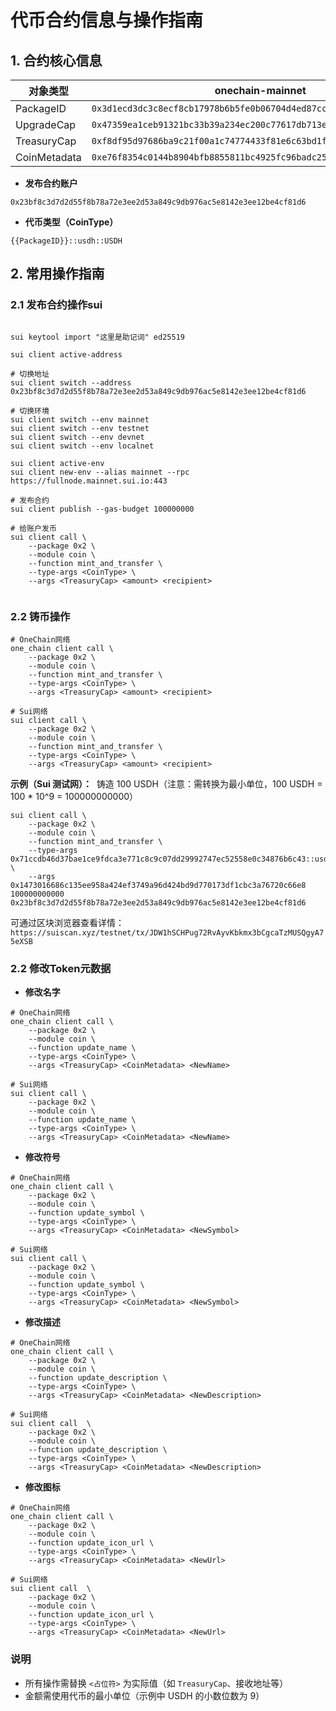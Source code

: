# 代币合约信息与操作指南

## 1. 合约核心信息

| 对象类型 | onechain-mainnet | onechain-testnet | sui-mainnet | sui-testnet |
|------------|-------------|-------------|---------|-------------|
| PackageID | `0x3d1ecd3dc3c8ecf8cb17978b6b5fe0b06704d4ed87cc37176a01510c45e21c92` |  `0x68e3caaf439b8d8326162257948e8d141b0a669f2da2a560c1ca267e4298c3a3` | `0xb7e0f3afadf787a173ea7e7b73386072d59ea41d7bcd86de6663aa9d20e31708` | `0x71ccdb46d37bae1ce9fdca3e771c8c9c07dd29992747ec52558e0c34876b6c43` |
| UpgradeCap | `0x47359ea1ceb91321bc33b39a234ec200c77617db713e73b51ed24db62239acfe` |  `0xd5950932fdbaeac20169c34c9ba9d9cb24f013e0f1d13819f1fd9a84e1b52e6c` | `0x24e8ed3b5e904d7ddff0a4ac621e7df4a47553bb03de97e6020ee442ec6eea1e` | `0x31f090fae09c391e59e863b5ea963318a170bb2b463d7fec09f22d9e941ce0e3` |
| TreasuryCap | `0xf8df95d97686ba9c21f00a1c74774433f81e6c63bd1fc8e56158d2444640fc5c` |  `0x8ec2f2ebd57fac64185f284659ac7134afa4af612925d92563a0ef232fccea24` | `0x8bed27b4bc02f52b431556eb8675bca9eddee20608be13f941875347765d1b74` | `0x1473016686c135ee958a424ef3749a96d424bd9d770173df1cbc3a76720c66e8` |
| CoinMetadata | `0xe76f8354c0144b8904bfb8855811bc4925fc96badc251207956e52598d3dae3b` | `0x21d20e274ab23d866e05b9b6146391d57b9f9d70ca1569f1218cee7f8ac7fb1a` | `0x459734a9f8e78f5384f733186a6f158a3133892afc4cb027bd2706ed6bf1c2cc` | `0x8764b1df28077f2c05500f13dfe5b86b025a026e7156e687c8018b65ee90318b` |

- **发布合约账户**

`0x23bf8c3d7d2d55f8b78a72e3ee2d53a849c9db976ac5e8142e3ee12be4cf81d6`

- **代币类型（CoinType）**

`{{PackageID}}::usdh::USDH`

## 2. 常用操作指南

### 2.1 发布合约操作sui

```shell

sui keytool import "这里是助记词" ed25519

sui client active-address

# 切换地址
sui client switch --address 0x23bf8c3d7d2d55f8b78a72e3ee2d53a849c9db976ac5e8142e3ee12be4cf81d6

# 切换环境
sui client switch --env mainnet
sui client switch --env testnet
sui client switch --env devnet
sui client switch --env localnet

sui client active-env
sui client new-env --alias mainnet --rpc https://fullnode.mainnet.sui.io:443

# 发布合约
sui client publish --gas-budget 100000000

# 给账户发币
sui client call \
    --package 0x2 \
    --module coin \
    --function mint_and_transfer \
    --type-args <CoinType> \
    --args <TreasuryCap> <amount> <recipient>
    
```

### 2.2 铸币操作

```shell
# OneChain网络
one_chain client call \
    --package 0x2 \
    --module coin \
    --function mint_and_transfer \
    --type-args <CoinType> \
    --args <TreasuryCap> <amount> <recipient>

# Sui网络
sui client call \
    --package 0x2 \
    --module coin \
    --function mint_and_transfer \
    --type-args <CoinType> \
    --args <TreasuryCap> <amount> <recipient>
```

**示例（Sui 测试网）：**
​
铸造 100 USDH（注意：需转换为最小单位，100 USDH = 100 * 10^9 = 100000000000）​

```shell
sui client call \
    --package 0x2 \
    --module coin \
    --function mint_and_transfer \
    --type-args 0x71ccdb46d37bae1ce9fdca3e771c8c9c07dd29992747ec52558e0c34876b6c43::usdh::USDH \
    --args 0x1473016686c135ee958a424ef3749a96d424bd9d770173df1cbc3a76720c66e8 100000000000 0x23bf8c3d7d2d55f8b78a72e3ee2d53a849c9db976ac5e8142e3ee12be4cf81d6
```

可通过区块浏览器查看详情：`https://suiscan.xyz/testnet/tx/JDW1hSCHPug72RvAyvKbkmx3bCgcaTzMUSQgyA75eXSB`

### 2.2 修改Token元数据

- **修改名字**

```shell
# OneChain网络
one_chain client call \
    --package 0x2 \
    --module coin \
    --function update_name \
    --type-args <CoinType> \
    --args <TreasuryCap> <CoinMetadata> <NewName>

# Sui网络
sui client call \
    --package 0x2 \
    --module coin \
    --function update_name \
    --type-args <CoinType> \
    --args <TreasuryCap> <CoinMetadata> <NewName>
```

- **修改符号**

```shell
# OneChain网络
one_chain client call \
    --package 0x2 \
    --module coin \
    --function update_symbol \
    --type-args <CoinType> \
    --args <TreasuryCap> <CoinMetadata> <NewSymbol>

# Sui网络
sui client call \
    --package 0x2 \
    --module coin \
    --function update_symbol \
    --type-args <CoinType> \
    --args <TreasuryCap> <CoinMetadata> <NewSymbol>
```

- **修改描述**

```shell
# OneChain网络
one_chain client call \
    --package 0x2 \
    --module coin \
    --function update_description \
    --type-args <CoinType> \
    --args <TreasuryCap> <CoinMetadata> <NewDescription>

# Sui网络
sui client call  \
    --package 0x2 \
    --module coin \
    --function update_description \
    --type-args <CoinType> \
    --args <TreasuryCap> <CoinMetadata> <NewDescription>
```

- **修改图标**

```shell
# OneChain网络
one_chain client call \
    --package 0x2 \
    --module coin \
    --function update_icon_url \
    --type-args <CoinType> \
    --args <TreasuryCap> <CoinMetadata> <NewUrl>

# Sui网络
sui client call  \
    --package 0x2 \
    --module coin \
    --function update_icon_url \
    --type-args <CoinType> \
    --args <TreasuryCap> <CoinMetadata> <NewUrl>
```

### 说明
*   所有操作需替换 `<占位符>` 为实际值（如 `TreasuryCap`、接收地址等）
*   金额需使用代币的最小单位（示例中 USDH 的小数位数为 9）
